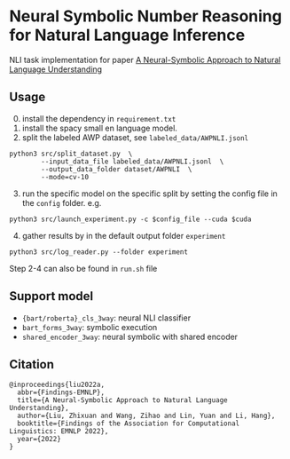 # Neural Symbolic Number Reasoning for Natural Language Inference

NLI task implementation for paper
[A Neural-Symbolic Approach to Natural Language Understanding](https://arxiv.org/abs/2203.10557)

## Usage

0. install the dependency in `requirement.txt`
1. install the spacy small en language model.
2. split the labeled AWP dataset, see `labeled_data/AWPNLI.jsonl`
```
python3 src/split_dataset.py  \
        --input_data_file labeled_data/AWPNLI.jsonl  \
        --output_data_folder dataset/AWPNLI  \
        --mode=cv-10
```
3. run the specific model on the specific split by setting the config file in the `config` folder. e.g.
```
python3 src/launch_experiment.py -c $config_file --cuda $cuda
```
4. gather results by in the default output folder `experiment`
```
python3 src/log_reader.py --folder experiment
```

Step 2-4 can also be found in `run.sh` file

## Support model
- `{bart/roberta}_cls_3way`: neural NLI classifier
- `bart_forms_3way`: symbolic execution
- `shared_encoder_3way`: neural symbolic with shared encoder


## Citation

```
@inproceedings{liu2022a,
  abbr={Findings-EMNLP},
  title={A Neural-Symbolic Approach to Natural Language Understanding},
  author={Liu, Zhixuan and Wang, Zihao and Lin, Yuan and Li, Hang},
  booktitle={Findings of the Association for Computational Linguistics: EMNLP 2022},
  year={2022}
}
```
